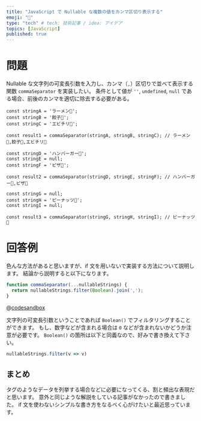 ```yaml
---
title: "JavaScript で Nullable な複数の値をカンマ区切り表示する"
emoji: "🐨"
type: "tech" # tech: 技術記事 / idea: アイデア
topics: [JavaScript]
published: true
---
```


# 問題
Nullable な文字列の可変長引数を入力し、カンマ（`,`）区切りで並べて表示する関数 `commaSeparator` を実装したい。
条件として値が `''`, `undefined`, `null` である場合、前後のカンマを適切に除去する必要がある。

```js: 例
const stringA = 'ラーメン🍜';
const stringB = '餃子🥟';
const stringC = 'エビチリ🍤';

const result1 = commaSeparator(stringA, stringB, stringC); // ラーメン🍜,餃子🥟,エビチリ🍤

const stringD = 'ハンバーガー🍔';
const stringE = null;
const stringF = 'ピザ🍕';

const result2 = commaSeparator(stringD, stringE, stringF); // ハンバーガー🍔,ピザ🍕

const stringG = null;
const stringH = 'ピーナッツ🥜';
const stringI = null;

const result3 = commaSeparator(stringG, stringH, stringI); // ピーナッツ🥜
```

# 回答例
色んな方法があると思いますが、if 文を用いないで実装する方法について説明します。
結論から説明すると以下になります。

```js
function commaSeparator(...nullableStrings) {
  return nullableStrings.filter(Boolean).join(',');
}
```

@[codesandbox](https://codesandbox.io/embed/js-playground-forked-v7ro59?expanddevtools=1&fontsize=14&hidenavigation=1&module=%2Fsrc%2Findex.js&moduleview=1&theme=dark)

文字列の可変長引数ということであれば `Boolean()` でフィルタリングすることができます。
もし、数字などが含まれる場合は `0` などが含まれないかどうか注意が必要です。
`Boolean()` の箇所は以下と同義なので、好みで書き換えて下さい。

```js
nullableStrings.filter(v => v)
```

## まとめ
タグのようなデータを列挙する場合などに必要になってくる、割と頻出な表現だと思います。
意外と同じような解説をしている記事がなかったので書きました。
if 文を使わないシンプルな書き方をなるべく心がけたいと最近思っています。

